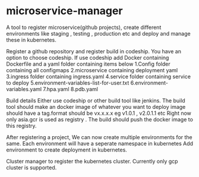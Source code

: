 # microservice-manager
A tool to register microservice(github projects), create different environments like staging , testing , production etc and deploy and manage these in kubernetes.

Register a github repository and register build in codeship. You have an option to choose codeship. If use codeship add
Docker containing Dockerfile and a yaml folder containing items below
1.Config folder containing all configmaps
2.microservice containing deployment yaml
3.ingress folder containing ingress.yaml
4.service folder containing service to deploy
5.environment-variables-list-for-user.txt
6.environment-variables.yaml
7.hpa.yaml
8.pdb.yaml

Build details
Either use codeship or other build tool like jenkins.
The build tool should make an docker image of whatever you want to deploy image should have a tag.format should be vx.x.x.x eg v1.0.1 , v2.0.1.1 etc
Right now only asia.gcr is used as registry . The build should push the docker image to this registry.

After registering a project, We can now create multiple environments for the same. Each environment will have a seperate namespace in kubernetes
Add environment to create deployment in kubernetes.

Cluster manager to register the kubernetes cluster. Currently only gcp cluster is supported.


